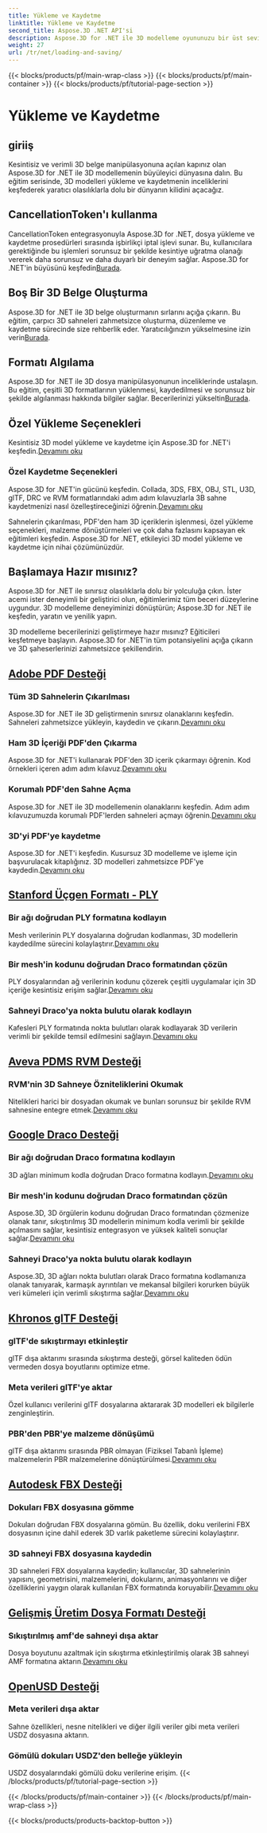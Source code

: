 ```yaml
---
title: Yükleme ve Kaydetme
linktitle: Yükleme ve Kaydetme
second_title: Aspose.3D .NET API'si
description: Aspose.3D for .NET ile 3D modelleme oyununuzu bir üst seviyeye taşıyın! CancellationToken'ı kullanarak verimli yükleme ve kaydetme tekniklerinde ustalaşın. Şimdi keşfedin!
weight: 27
url: /tr/net/loading-and-saving/
---
```


{{< blocks/products/pf/main-wrap-class >}}
{{< blocks/products/pf/main-container >}}
{{< blocks/products/pf/tutorial-page-section >}}

# Yükleme ve Kaydetme

## giriiş

Kesintisiz ve verimli 3D belge manipülasyonuna açılan kapınız olan Aspose.3D for .NET ile 3D modellemenin büyüleyici dünyasına dalın. Bu eğitim serisinde, 3D modelleri yükleme ve kaydetmenin inceliklerini keşfederek yaratıcı olasılıklarla dolu bir dünyanın kilidini açacağız.

## CancellationToken'ı kullanma

CancellationToken entegrasyonuyla Aspose.3D for .NET, dosya yükleme ve kaydetme prosedürleri sırasında işbirlikçi iptal işlevi sunar. Bu, kullanıcılara gerektiğinde bu işlemleri sorunsuz bir şekilde kesintiye uğratma olanağı vererek daha sorunsuz ve daha duyarlı bir deneyim sağlar. Aspose.3D for .NET'in büyüsünü keşfedin[Burada](./cancellation-token/).

## Boş Bir 3D Belge Oluşturma

 Aspose.3D for .NET ile 3D belge oluşturmanın sırlarını açığa çıkarın. Bu eğitim, çarpıcı 3D sahneleri zahmetsizce oluşturma, düzenleme ve kaydetme sürecinde size rehberlik eder. Yaratıcılığınızın yükselmesine izin verin[Burada](./create-empty-3d-document/).

## Formatı Algılama

 Aspose.3D for .NET ile 3D dosya manipülasyonunun inceliklerinde ustalaşın. Bu eğitim, çeşitli 3D formatlarının yüklenmesi, kaydedilmesi ve sorunsuz bir şekilde algılanması hakkında bilgiler sağlar. Becerilerinizi yükseltin[Burada](./detect-format/).

## Özel Yükleme Seçenekleri
 Kesintisiz 3D model yükleme ve kaydetme için Aspose.3D for .NET'i keşfedin.[Devamını oku](./custom-load-options/)

### Özel Kaydetme Seçenekleri
Aspose.3D for .NET'in gücünü keşfedin. Collada, 3DS, FBX, OBJ, STL, U3D, glTF, DRC ve RVM formatlarındaki adım adım kılavuzlarla 3B sahne kaydetmenizi nasıl özelleştireceğinizi öğrenin.[Devamını oku](./custom-save-options/)

Sahnelerin çıkarılması, PDF'den ham 3D içeriklerin işlenmesi, özel yükleme seçenekleri, malzeme dönüştürmeleri ve çok daha fazlasını kapsayan ek eğitimleri keşfedin. Aspose.3D for .NET, etkileyici 3D model yükleme ve kaydetme için nihai çözümünüzdür.

## Başlamaya Hazır mısınız?

Aspose.3D for .NET ile sınırsız olasılıklarla dolu bir yolculuğa çıkın. İster acemi ister deneyimli bir geliştirici olun, eğitimlerimiz tüm beceri düzeylerine uygundur. 3D modelleme deneyiminizi dönüştürün; Aspose.3D for .NET ile keşfedin, yaratın ve yenilik yapın.

3D modelleme becerilerinizi geliştirmeye hazır mısınız? Eğiticileri keşfetmeye başlayın. Aspose.3D for .NET'in tüm potansiyelini açığa çıkarın ve 3D şaheserlerinizi zahmetsizce şekillendirin.
## [Adobe PDF Desteği](pdf)
### Tüm 3D Sahnelerin Çıkarılması
Aspose.3D for .NET ile 3D geliştirmenin sınırsız olanaklarını keşfedin. Sahneleri zahmetsizce yükleyin, kaydedin ve çıkarın.[Devamını oku](./pdf/extract-all-3d-scenes/)
### Ham 3D İçeriği PDF'den Çıkarma
 Aspose.3D for .NET'i kullanarak PDF'den 3D içerik çıkarmayı öğrenin. Kod örnekleri içeren adım adım kılavuz.[Devamını oku](./pdf/extract-raw-3d-contents/)
### Korumalı PDF'den Sahne Açma
 Aspose.3D for .NET ile 3D modellemenin olanaklarını keşfedin. Adım adım kılavuzumuzda korumalı PDF'lerden sahneleri açmayı öğrenin.[Devamını oku](./pdf/open-scene-protected/)

### 3D'yi PDF'ye kaydetme
 Aspose.3D for .NET'i keşfedin. Kusursuz 3D modelleme ve işleme için başvurulacak kitaplığınız. 3D modelleri zahmetsizce PDF'ye kaydedin.[Devamını oku](./pdf/save-3d-in-pdf/)


## [Stanford Üçgen Formatı - PLY](ply)
### Bir ağı doğrudan PLY formatına kodlayın
 Mesh verilerinin PLY dosyalarına doğrudan kodlanması, 3D modellerin kaydedilme sürecini kolaylaştırır.[Devamını oku](ply/encode-mesh)

### Bir mesh'in kodunu doğrudan Draco formatından çözün
 PLY dosyalarından ağ verilerinin kodunu çözerek çeşitli uygulamalar için 3D içeriğe kesintisiz erişim sağlar.[Devamını oku](ply/decode-mesh)
### Sahneyi Draco'ya nokta bulutu olarak kodlayın
Kafesleri PLY formatında nokta bulutları olarak kodlayarak 3D verilerin verimli bir şekilde temsil edilmesini sağlayın.[Devamını oku](ply/export-to-ply-point-cloud)


## [Aveva PDMS RVM Desteği](rvm)

### RVM'nin 3D Sahneye Özniteliklerini Okumak
 Nitelikleri harici bir dosyadan okumak ve bunları sorunsuz bir şekilde RVM sahnesine entegre etmek.[Devamını oku](./rvm/read-existing-attributes/)


## [Google Draco Desteği](draco)
### Bir ağı doğrudan Draco formatına kodlayın
 3D ağları minimum kodla doğrudan Draco formatına kodlayın.[Devamını oku](draco/encode-mesh)

### Bir mesh'in kodunu doğrudan Draco formatından çözün
 Aspose.3D, 3D örgülerin kodunu doğrudan Draco formatından çözmenize olanak tanır, sıkıştırılmış 3D modellerin minimum kodla verimli bir şekilde açılmasını sağlar, kesintisiz entegrasyon ve yüksek kaliteli sonuçlar sağlar.[Devamını oku](draco/decode-mesh)

### Sahneyi Draco'ya nokta bulutu olarak kodlayın
 Aspose.3D, 3D ağları nokta bulutları olarak Draco formatına kodlamanıza olanak tanıyarak, karmaşık ayrıntıları ve mekansal bilgileri korurken büyük veri kümeleri için verimli sıkıştırma sağlar.[Devamını oku](draco/encode-scene-as-point-cloud)

## [Khronos glTF Desteği](gltf)

### glTF'de sıkıştırmayı etkinleştir
glTF dışa aktarımı sırasında sıkıştırma desteği, görsel kaliteden ödün vermeden dosya boyutlarını optimize etme. 

### Meta verileri glTF'ye aktar
Özel kullanıcı verilerini glTF dosyalarına aktararak 3D modelleri ek bilgilerle zenginleştirin. 

### PBR'den PBR'ye malzeme dönüşümü
 glTF dışa aktarımı sırasında PBR olmayan (Fiziksel Tabanlı İşleme) malzemelerin PBR malzemelerine dönüştürülmesi.[Devamını oku](./gltf/non-pbr-to-pbr-material-conversion)


## [Autodesk FBX Desteği](fbx)
### Dokuları FBX dosyasına gömme
Dokuları doğrudan FBX dosyalarına gömün. Bu özellik, doku verilerini FBX dosyasının içine dahil ederek 3D varlık paketleme sürecini kolaylaştırır.

### 3D sahneyi FBX dosyasına kaydedin
 3D sahneleri FBX dosyalarına kaydedin; kullanıcılar, 3D sahnelerinin yapısını, geometrisini, malzemelerini, dokularını, animasyonlarını ve diğer özelliklerini yaygın olarak kullanılan FBX formatında koruyabilir.[Devamını oku](fbx/save-3d-scene)

## [Gelişmiş Üretim Dosya Formatı Desteği](amf)
### Sıkıştırılmış amf'de sahneyi dışa aktar
 Dosya boyutunu azaltmak için sıkıştırma etkinleştirilmiş olarak 3B sahneyi AMF formatına aktarın.[Devamını oku](./amf/export-scene-compressed-amf/)

## [OpenUSD Desteği](usd)
### Meta verileri dışa aktar

Sahne özellikleri, nesne nitelikleri ve diğer ilgili veriler gibi meta verileri USDZ dosyasına aktarın.

### Gömülü dokuları USDZ'den belleğe yükleyin

USDZ dosyalarındaki gömülü doku verilerine erişim.
{{< /blocks/products/pf/tutorial-page-section >}}

{{< /blocks/products/pf/main-container >}}
{{< /blocks/products/pf/main-wrap-class >}}

{{< blocks/products/products-backtop-button >}}

